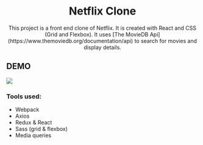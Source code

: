 <h1 align="center">Netflix Clone</h1>

<p align="center"> This project is a  front end clone of Netflix. It is created with React and CSS (Grid and Flexbox). It uses [The MovieDB Api](https://www.themoviedb.org/documentation/api) to search for movies and display details.</p>

## DEMO

![](gif/Demo1.gif)

### Tools used:

- Webpack
- Axios
- Redux & React
- Sass (grid & flexbox)
- Media queries
